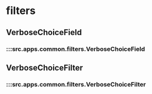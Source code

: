 # filters

## VerboseChoiceField

### :::src.apps.common.filters.VerboseChoiceField

## VerboseChoiceFilter

### :::src.apps.common.filters.VerboseChoiceFilter


